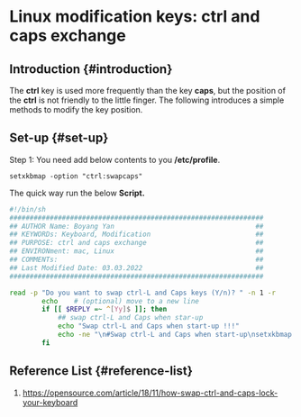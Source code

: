 # Linux modification keys: ctrl and caps exchange


## Introduction {#introduction}

The **ctrl** key is used more frequently than the key **caps**, but the position of the **ctrl** is not friendly to the little finger. The following introduces a simple methods to modify the key position.


## Set-up {#set-up}

Step 1: You need add below contents to you **/etc/profile**.

```file
setxkbmap -option "ctrl:swapcaps"
```

The quick way run the below **Script.**

```bash
#!/bin/sh
###############################################################
## AUTHOR Name: Boyang Yan                                   ##
## KEYWORDs: Keyboard, Modification                          ##
## PURPOSE: ctrl and caps exchange                           ##
## ENVIRONment: mac, Linux                                   ##
## COMMENTs:                                                 ##
## Last Modified Date: 03.03.2022                            ##
###############################################################

read -p "Do you want to swap ctrl-L and Caps keys (Y/n)? " -n 1 -r
        echo    # (optional) move to a new line
        if [[ $REPLY =~ ^[Yy]$ ]]; then
            ## swap ctrl-L and Caps when star-up
            echo "Swap ctrl-L and Caps when start-up !!!"
            echo -ne "\n#Swap ctrl-L and Caps when start-up\nsetxkbmap -option \"ctrl:swapcaps\"\n\n"  | tee -a ~/DotFiles/profile/profile
        fi
```


## Reference List {#reference-list}

1.  <https://opensource.com/article/18/11/how-swap-ctrl-and-caps-lock-your-keyboard>

